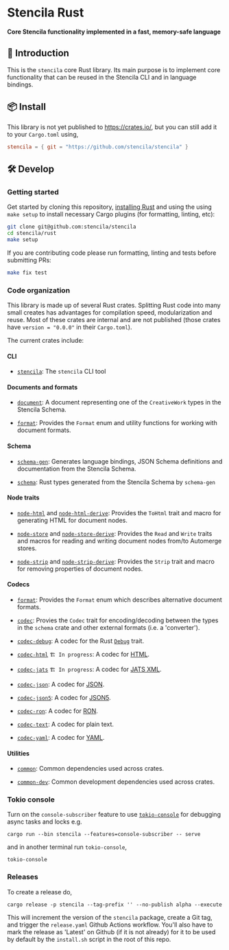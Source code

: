 # Stencila Rust

**Core Stencila functionality implemented in a fast, memory-safe language**

## 🦀 Introduction

This is the `stencila` core Rust library. Its main purpose is to implement core functionality that can be reused in the Stencila CLI and in language bindings.

## 📦 Install

This library is not yet published to https://crates.io/, but you can still add it to your `Cargo.toml` using,

```toml
stencila = { git = "https://github.com/stencila/stencila" }
```

## 🛠️ Develop

### Getting started

Get started by cloning this repository, [installing Rust](https://rustup.rs) and using the using `make setup` to install necessary Cargo plugins (for formatting, linting, etc):

```sh
git clone git@github.com:stencila/stencila
cd stencila/rust
make setup
```

If you are contributing code please run formatting, linting and tests before submitting PRs:

```sh
make fix test
```

### Code organization

This library is made up of several Rust crates. Splitting Rust code into many small creates has advantages for compilation speed, modularization and reuse. Most of these crates are internal and are not published (those crates have `version = "0.0.0"` in their `Cargo.toml`).

The current crates include:

#### CLI

- [`stencila`](stencila): The `stencila` CLI tool

#### Documents and formats

- [`document`](document): A document representing one of the `CreativeWork` types in the Stencila Schema.

- [`format`](format): Provides the `Format` enum and utility functions for working with document formats.

#### Schema

- [`schema-gen`](schema-gen): Generates language bindings, JSON Schema definitions and documentation from the Stencila Schema.

- [`schema`](schema): Rust types generated from the Stencila Schema by `schema-gen`

#### Node traits

- [`node-html`](node-html) and [`node-html-derive`](node-html-derive): Provides the `ToHtml` trait and macro for generating HTML for document nodes.

- [`node-store`](node-store) and [`node-store-derive`](node-store-derive): Provides the `Read` and `Write` traits and macros for reading and writing document nodes from/to Automerge stores.

- [`node-strip`](node-strip) and [`node-strip-derive`](node-strip-derive): Provides the `Strip` trait and macro for removing properties of document nodes.

#### Codecs

- [`format`](format): Provides the `Format` enum which describes alternative document formats.

- [`codec`](codec): Provies the `Codec` trait for encoding/decoding between the types in the `schema` crate and other external formats (i.e. a 'converter').

- [`codec-debug`](codec-debug): A codec for the Rust [`Debug`](https://doc.rust-lang.org/std/fmt/trait.Debug.html) trait.

- [`codec-html`](codec-html) `🏗️ In progress`: A codec for [HTML](https://developer.mozilla.org/en-US/docs/Web/HTML).

- [`codec-jats`](codec-jats) `🏗️ In progress`: A codec for [JATS XML](https://jats.nlm.nih.gov/).

- [`codec-json`](codec-json): A codec for [JSON](https://json.org/).

- [`codec-json5`](codec-json5): A codec for [JSON5](https://json5.org/).

- [`codec-ron`](codec-ron): A codec for [RON](https://github.com/ron-rs/ron).

- [`codec-text`](codec-text): A codec for plain text.

- [`codec-yaml`](codec-yaml): A codec for [YAML](https://yaml.org/).

#### Utilities

- [`common`](common): Common dependencies used across crates.

- [`common-dev`](common-dev): Common development dependencies used across crates.

### Tokio console

Turn on the `console-subscriber` feature to use [`tokio-console`](https://github.com/tokio-rs/console) for debugging async tasks and locks e.g.

```console
cargo run --bin stencila --features=console-subscriber -- serve
```

and in another terminal run `tokio-console`,

```console
tokio-console
```

### Releases

To create a release do,

```console
cargo release -p stencila --tag-prefix '' --no-publish alpha --execute
```

This will increment the version of the `stencila` package, create a Git tag, and trigger the `release.yaml` Github Actions workflow. You'll also have to mark the release as 'Latest' on Github (if it is not already) for it to be used by default by the `install.sh` script in the root of this repo.
